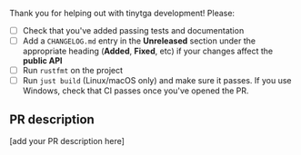 Thank you for helping out with tinytga development! Please:

- [ ] Check that you've added passing tests and documentation
- [ ] Add a `CHANGELOG.md` entry in the **Unreleased** section under the appropriate heading (**Added**, **Fixed**, etc) if your changes affect the **public API**
- [ ] Run `rustfmt` on the project
- [ ] Run `just build` (Linux/macOS only) and make sure it passes. If you use Windows, check that CI passes once you've opened the PR.

## PR description

[add your PR description here]
